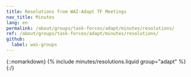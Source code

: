 ```yaml
---
title: Resolutions from WAI-Adapt TF Meetings
nav_title: Minutes
lang: en
permalink: /about/groups/task-forces/adapt/minutes/resolutions/
ref: /about/groups/task-forces/adapt/minutes/resolutions/
github:
  label: wai-groups
---
```


{::nomarkdown}
{% include minutes/resolutions.liquid group="adapt" %}
{:/}